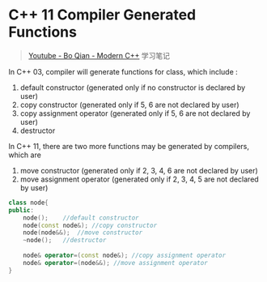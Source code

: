 # C++ 11 Compiler Generated Functions

> [Youtube - Bo Qian - Modern C++](https://www.youtube.com/watch?v=IOkgBrXCtfo&list=PL5jc9xFGsL8FWtnZBeTqZBbniyw0uHyaH&index=3) 学习笔记

In C++ 03, compiler will generate functions for class, which include :

1. default constructor (generated only if no constructor is declared by user)
2. copy constructor (generated only if 5, 6 are not  declared by user)
3. copy assignment operator (generated only if 5, 6 are not declared by user)
4. destructor

In C++ 11, there are two more functions may be generated by compilers, which are

1. move constructor (generated only if 2, 3, 4, 6 are not declared by user)
2. move assignment operator (generated only if 2, 3, 4, 5 are not declared by user)

``` c++
class node{
public:
    node();    //default constructor
    node(const node&); //copy constructor
    node(node&&);  //move constructor
    ~node();   //destructor
    
    node& operator=(const node&); //copy assignment operator
    node& operator=(node&&); //move assignment operator
}
```
